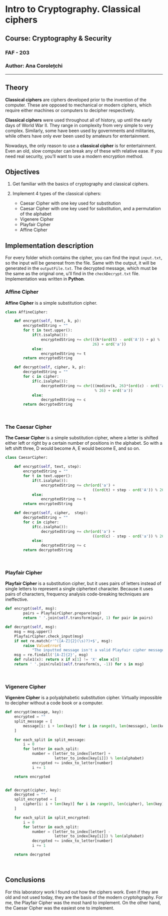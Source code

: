 # Intro to Cryptography. Classical ciphers

## Course: Cryptography & Security

### FAF - 203

### Author: Ana Corolețchi

----

## Theory

**Classical ciphers** are ciphers developed prior to the invention of the computer. These are opposed to mechanical or modern ciphers, which require either machines or computers to decipher respectively.

**Classical ciphers** were used throughout all of history, up until the early days of World War II. They range in complexity from very simple to very complex. Similarly, some have been used by governments and militaries, while others have only ever been used by amateurs for entertainment.

Nowadays, the only reason to use a **classical cipher** is for entertainment. Even an old, slow computer can break any of these with relative ease. If you need real security, you’ll want to use a modern encryption method.

## Objectives

1. Get familiar with the basics of cryptography and classical ciphers.

2. Implement 4 types of the classical ciphers:
    - Caesar Cipher with one key used for substitution
    - Caesar Cipher with one key used for substitution, and a permutation of the alphabet
    - Vigenere Cipher
    - Playfair Cipher
    - Affine Cipher

## Implementation description

For every folder which contains the cipher, you can find the input `input.txt`, so the input will be genereat from the file. Same with the output, it will be generated in the `outputFile.txt`. The decrypted message, which must be the same as the original one, u'll find in the `checkDecrypt.txt` file. Implementation was written in **Python**.
</br>

### Affine Cipher

**Affine Cipher** is a simple substitution cipher.

```python
class AffineCipher:

    def encrypt(self, text, k, p):
        encryptedString = ""
        for t in text.upper():
            if(t.isalpha()):
                encryptedString += chr(((k*(ord(t) - ord('A')) + p) %
                                       26) + ord('a'))
            else:
                encryptedString += t
        return encryptedString

    def decrypt(self, cipher, k, p):
        decryptedString = ""
        for c in cipher:
            if(c.isalpha()):
                decryptedString += chr(((modinv(k, 26)*(ord(c) - ord('a') - p))
                                        % 26) + ord('a'))
            else:
                decryptedString += c
        return decryptedString
```

</br>

### The Caesar Cipher

**The Caesar Cipher** is a simple substitution cipher, where a letter is shifted either left or right by a certain number of positions in the alphabet. So with a left shift three, D would become A, E would become E, and so on.

```python
class CaesarCipher:

    def encrypt(self, text, step):
        encryptedString = ""
        for t in text.upper():
            if(t.isalpha()):
                encryptedString += chr(ord('a') +
                                       ((ord(t) + step - ord('A')) % 26))
            else:
                encryptedString += t
        return encryptedString

    def decrypt(self, cipher,  step):
        decryptedString = ""
        for c in cipher:
            if(c.isalpha()):
                decryptedString += chr(ord('a') +
                                       ((ord(c) - step - ord('a')) % 26))
            else:
                decryptedString += c
        return decryptedString
```

</br>

### Playfair Cipher

**Playfair Cipher** is a substitution cipher, but it uses pairs of letters instead of single letters to represent a single ciphertext character. Because it uses pairs of characters, frequency analysis code-breaking techniques are ineffective.

```python
def encrypt(self, msg):
        pairs = PlayfairCipher.prepare(msg)
        return ' '.join(self.transform(pair, 1) for pair in pairs)

def decrypt(self, msg):
    msg = msg.upper()
    PlayfairCipher.check_input(msg)
    if not re.match(r'^([A-Z]{2}(\s)?)+$', msg):
        raise ValueError(
            "The inputted message isn't a valid Playfair cipher message")
    msg = re.findall('[A-Z]{2}', msg)
    def rule1(x): return x if x[1] != 'X' else x[0]
    return ' '.join(rule1(self.transform(s, -1)) for s in msg)

```

</br>

### Vigenere Cipher

**Vigenère Cipher** is a polyalphabetic substitution cipher. Virtually impossible to decipher without a code book or a computer.

```python
def encrypt(message, key):
    encrypted = ""
    split_message = [
        message[i: i + len(key)] for i in range(0, len(message), len(key))
    ]

    for each_split in split_message:
        i = 0
        for letter in each_split:
            number = (letter_to_index[letter] +
                      letter_to_index[key[i]]) % len(alphabet)
            encrypted += index_to_letter[number]
            i += 1

    return encrypted


def decrypt(cipher, key):
    decrypted = ""
    split_encrypted = [
        cipher[i: i + len(key)] for i in range(0, len(cipher), len(key))
    ]

    for each_split in split_encrypted:
        i = 0
        for letter in each_split:
            number = (letter_to_index[letter] -
                      letter_to_index[key[i]]) % len(alphabet)
            decrypted += index_to_letter[number]
            i += 1

    return decrypted
```

</br>

## Conclusions

For this laboratory work I found out how the ciphers work. Even if they are old and not used today, they are the basis of the modern cryptohgraphy. For me, the Playfair Cipher was the most hard to implement. On the other hand, the Caesar Cipher was the easiest one to implement.
